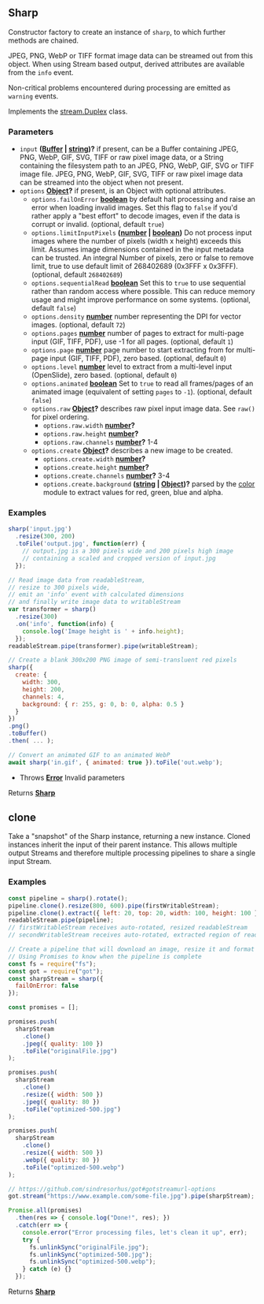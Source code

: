 <!-- Generated by documentation.js. Update this documentation by updating the source code. -->

## Sharp

Constructor factory to create an instance of `sharp`, to which further methods are chained.

JPEG, PNG, WebP or TIFF format image data can be streamed out from this object.
When using Stream based output, derived attributes are available from the `info` event.

Non-critical problems encountered during processing are emitted as `warning` events.

Implements the [stream.Duplex][1] class.

### Parameters

-   `input` **([Buffer][2] \| [string][3])?** if present, can be
     a Buffer containing JPEG, PNG, WebP, GIF, SVG, TIFF or raw pixel image data, or
     a String containing the filesystem path to an JPEG, PNG, WebP, GIF, SVG or TIFF image file.
     JPEG, PNG, WebP, GIF, SVG, TIFF or raw pixel image data can be streamed into the object when not present.
-   `options` **[Object][4]?** if present, is an Object with optional attributes.
    -   `options.failOnError` **[boolean][5]** by default halt processing and raise an error when loading invalid images.
         Set this flag to `false` if you'd rather apply a "best effort" to decode images, even if the data is corrupt or invalid. (optional, default `true`)
    -   `options.limitInputPixels` **([number][6] \| [boolean][5])** Do not process input images where the number of pixels
         (width x height) exceeds this limit. Assumes image dimensions contained in the input metadata can be trusted.
         An integral Number of pixels, zero or false to remove limit, true to use default limit of 268402689 (0x3FFF x 0x3FFF). (optional, default `268402689`)
    -   `options.sequentialRead` **[boolean][5]** Set this to `true` to use sequential rather than random access where possible.
         This can reduce memory usage and might improve performance on some systems. (optional, default `false`)
    -   `options.density` **[number][6]** number representing the DPI for vector images. (optional, default `72`)
    -   `options.pages` **[number][6]** number of pages to extract for multi-page input (GIF, TIFF, PDF), use -1 for all pages. (optional, default `1`)
    -   `options.page` **[number][6]** page number to start extracting from for multi-page input (GIF, TIFF, PDF), zero based. (optional, default `0`)
    -   `options.level` **[number][6]** level to extract from a multi-level input (OpenSlide), zero based. (optional, default `0`)
    -   `options.animated` **[boolean][5]** Set to `true` to read all frames/pages of an animated image (equivalent of setting `pages` to `-1`). (optional, default `false`)
    -   `options.raw` **[Object][4]?** describes raw pixel input image data. See `raw()` for pixel ordering.
        -   `options.raw.width` **[number][6]?** 
        -   `options.raw.height` **[number][6]?** 
        -   `options.raw.channels` **[number][6]?** 1-4
    -   `options.create` **[Object][4]?** describes a new image to be created.
        -   `options.create.width` **[number][6]?** 
        -   `options.create.height` **[number][6]?** 
        -   `options.create.channels` **[number][6]?** 3-4
        -   `options.create.background` **([string][3] \| [Object][4])?** parsed by the [color][7] module to extract values for red, green, blue and alpha.

### Examples

```javascript
sharp('input.jpg')
  .resize(300, 200)
  .toFile('output.jpg', function(err) {
    // output.jpg is a 300 pixels wide and 200 pixels high image
    // containing a scaled and cropped version of input.jpg
  });
```

```javascript
// Read image data from readableStream,
// resize to 300 pixels wide,
// emit an 'info' event with calculated dimensions
// and finally write image data to writableStream
var transformer = sharp()
  .resize(300)
  .on('info', function(info) {
    console.log('Image height is ' + info.height);
  });
readableStream.pipe(transformer).pipe(writableStream);
```

```javascript
// Create a blank 300x200 PNG image of semi-transluent red pixels
sharp({
  create: {
    width: 300,
    height: 200,
    channels: 4,
    background: { r: 255, g: 0, b: 0, alpha: 0.5 }
  }
})
.png()
.toBuffer()
.then( ... );
```

```javascript
// Convert an animated GIF to an animated WebP
await sharp('in.gif', { animated: true }).toFile('out.webp');
```

-   Throws **[Error][8]** Invalid parameters

Returns **[Sharp][9]** 

## clone

Take a "snapshot" of the Sharp instance, returning a new instance.
Cloned instances inherit the input of their parent instance.
This allows multiple output Streams and therefore multiple processing pipelines to share a single input Stream.

### Examples

```javascript
const pipeline = sharp().rotate();
pipeline.clone().resize(800, 600).pipe(firstWritableStream);
pipeline.clone().extract({ left: 20, top: 20, width: 100, height: 100 }).pipe(secondWritableStream);
readableStream.pipe(pipeline);
// firstWritableStream receives auto-rotated, resized readableStream
// secondWritableStream receives auto-rotated, extracted region of readableStream
```

```javascript
// Create a pipeline that will download an image, resize it and format it to different files
// Using Promises to know when the pipeline is complete
const fs = require("fs");
const got = require("got");
const sharpStream = sharp({
  failOnError: false
});

const promises = [];

promises.push(
  sharpStream
    .clone()
    .jpeg({ quality: 100 })
    .toFile("originalFile.jpg")
);

promises.push(
  sharpStream
    .clone()
    .resize({ width: 500 })
    .jpeg({ quality: 80 })
    .toFile("optimized-500.jpg")
);

promises.push(
  sharpStream
    .clone()
    .resize({ width: 500 })
    .webp({ quality: 80 })
    .toFile("optimized-500.webp")
);

// https://github.com/sindresorhus/got#gotstreamurl-options
got.stream("https://www.example.com/some-file.jpg").pipe(sharpStream);

Promise.all(promises)
  .then(res => { console.log("Done!", res); })
  .catch(err => {
    console.error("Error processing files, let's clean it up", err);
    try {
      fs.unlinkSync("originalFile.jpg");
      fs.unlinkSync("optimized-500.jpg");
      fs.unlinkSync("optimized-500.webp");
    } catch (e) {}
  });
```

Returns **[Sharp][9]** 

[1]: http://nodejs.org/api/stream.html#stream_class_stream_duplex

[2]: https://nodejs.org/api/buffer.html

[3]: https://developer.mozilla.org/docs/Web/JavaScript/Reference/Global_Objects/String

[4]: https://developer.mozilla.org/docs/Web/JavaScript/Reference/Global_Objects/Object

[5]: https://developer.mozilla.org/docs/Web/JavaScript/Reference/Global_Objects/Boolean

[6]: https://developer.mozilla.org/docs/Web/JavaScript/Reference/Global_Objects/Number

[7]: https://www.npmjs.org/package/color

[8]: https://developer.mozilla.org/docs/Web/JavaScript/Reference/Global_Objects/Error

[9]: #sharp
